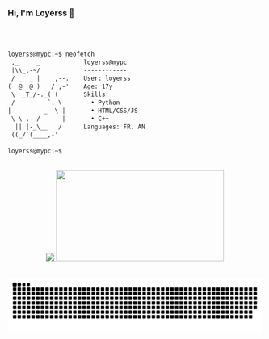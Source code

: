 ### Hi, I'm Loyerss 👋 

<br>

```console

loyerss@mypc:~$ neofetch
 ,_     _            loyerss@mypc
 |\\_,-~/            ------------
 / _  _ |    ,--.    User: loyerss
(  @  @ )   / ,-'    Age: 17y
 \  _T_/-._( (       Skills:
 /         `. \        • Python
|         _  \ |       • HTML/CSS/JS
 \ \ ,  /      |       • C++
  || |-_\__   /      Languages: FR, AN
 ((_/`(____,-'

loyerss@mypc:~$
```

<br>

<div align="center">
    <a href="https://github.com/Loyerss">
    <img height="180em" src="https://github-readme-stats.loyerss.vercel.app/api?username=Loyerss&show_icons=true&theme=react&include_all_commits=true&count_private=true"/>
    <img width="332px" height="180em" src="https://github-readme-stats.loyerss.vercel.app/api/top-langs/?username=Loyerss&layout=compact&langs_count=16&theme=react"/>

<br>

</div>
</div>
  
## 	
  ![Snake animation](https://github.com/Loyerss/Loyerss/blob/output/github-contribution-grid-snake.svg)
</div>
